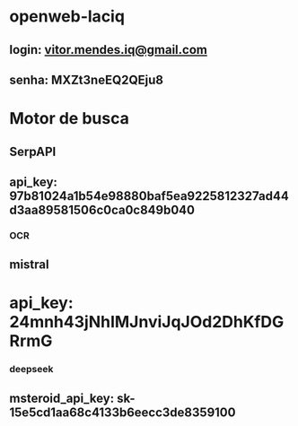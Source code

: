 # openweb-laciq
## login: vitor.mendes.iq@gmail.com
## senha: MXZt3neEQ2QEju8

# Motor de busca
## SerpAPI
## api_key: 97b81024a1b54e98880baf5ea9225812327ad44d3aa89581506c0ca0c849b040

### OCR
## mistral
# api_key: 24mnh43jNhIMJnviJqJOd2DhKfDGRrmG

### deepseek
## msteroid_api_key: sk-15e5cd1aa68c4133b6eecc3de8359100



